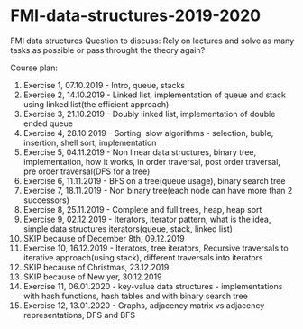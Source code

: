 # FMI-data-structures-2019-2020
FMI data structures
Question to discuss:
Rely on lectures and solve as many tasks as possible or pass throught the theory again?

Course plan:
1. Exercise 1, 07.10.2019 - Intro, queue, stacks
2. Exercise 2, 14.10.2019 - Linked list, implementation of queue and stack using linked list(the efficient approach)
3. Exercise 3, 21.10.2019 - Doubly linked list, implementation of double ended queue
4. Exercise 4, 28.10.2019 - Sorting, slow algorithms - selection, buble, insertion, shell sort, implementation
5. Exercise 5, 04.11.2019 - Non linear data structures, binary tree, implementation, how it works, in order traversal, post order traversal, pre order traversal(DFS for a tree)
6. Exercise 6, 11.11.2019 - BFS on a tree(queue usage), binary search tree
7. Exercise 7, 18.11.2019 - Non binary tree(each node can have more than 2 successors)
8. Exercise 8, 25.11.2019 - Complete and full trees, heap, heap sort
9. Exercise 9, 02.12.2019 - Iterators, iterator pattern, what is the idea, simple data structures iterators(queue, stack, linked list)
10. SKIP because of December 8th, 09.12.2019
11. Exercise 10, 16.12.2019 - Iterators, tree iterators, Recursive traversals to iterative approach(using stack), different traversals into iterators
12. SKIP because of Christmas, 23.12.2019
13. SKIP because of New yer, 30.12.2019
14. Exercise 11, 06.01.2020 - key-value data structures - implementations with hash functions, hash tables and with binary search tree
15. Exercise 12, 13.01.2020 - Graphs, adjacency matrix vs adjacency representations, DFS and BFS
